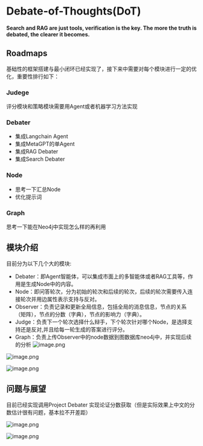 # Debate-of-Thoughts(DoT)

**Search and RAG are just tools, verification is the key. The more the truth is debated, the clearer it becomes.**

## Roadmaps
基础性的框架搭建与最小闭环已经实现了，接下来中需要对每个模块进行一定的优化，重要性排行如下：

### Judege
评分模块和策略模块需要用Agent或者机器学习方法实现

### Debater
- 集成Langchain Agent
- 集成MetaGPT的单Agent
- 集成RAG Debater
- 集成Search Debater


### Node
- 思考一下汇总Node
- 优化提示词

### Graph
思考一下能在Neo4j中实现怎么样的再利用

## 模块介绍
目前分为以下几个大的模块:

- Debater：即Agent智能体，可以集成市面上的多智能体或者RAG工具等，作用是生成Node中的内容。
- Node：即问答轮次，分为初始的轮次和后续的轮次，后续的轮次需要传入连接轮次并用边属性表示支持与反对。
- Observer：负责记录和更新全局信息，包括全局的消息信息，节点的关系（矩阵），节点的分数（字典），节点的影响力（字典）。
- Judge：负责下一个轮次选择什么辩手，下个轮次针对哪个Node，是选择支持还是反对,并且给每一轮生成的答案进行评分。
- Graph：负责上传Observer中的node数据到图数据库neo4j中，并实现后续的分析
![image.png](https://kashiwa-pic.oss-cn-beijing.aliyuncs.com/20240323101420.png)

![image.png](https://kashiwa-pic.oss-cn-beijing.aliyuncs.com/20240318215900.png)




![image.png](https://kashiwa-pic.oss-cn-beijing.aliyuncs.com/20240318215830.png)


## 问题与展望

目前已经实现调用Project Debater 实现论证分数获取（但是实际效果上中文的分数估计很有问题，基本拉不开差距）


![image.png](https://kashiwa-pic.oss-cn-beijing.aliyuncs.com/20240324160845.png)

![image.png](https://kashiwa-pic.oss-cn-beijing.aliyuncs.com/20240324160916.png)






